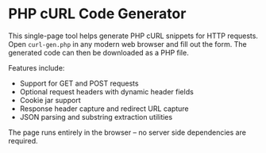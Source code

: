 # PHP cURL Code Generator

This single-page tool helps generate PHP cURL snippets for HTTP requests. Open `curl-gen.php` in any modern web browser and fill out the form. The generated code can then be downloaded as a PHP file.

Features include:

- Support for GET and POST requests
- Optional request headers with dynamic header fields
- Cookie jar support
- Response header capture and redirect URL capture
- JSON parsing and substring extraction utilities

The page runs entirely in the browser – no server side dependencies are required.
